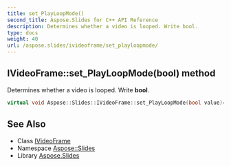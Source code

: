 ```yaml
---
title: set_PlayLoopMode()
second_title: Aspose.Slides for C++ API Reference
description: Determines whether a video is looped. Write bool.
type: docs
weight: 40
url: /aspose.slides/ivideoframe/set_playloopmode/
---
```

## IVideoFrame::set_PlayLoopMode(bool) method


Determines whether a video is looped. Write **bool**.

```cpp
virtual void Aspose::Slides::IVideoFrame::set_PlayLoopMode(bool value)=0
```

## See Also

* Class [IVideoFrame](../)
* Namespace [Aspose::Slides](../../)
* Library [Aspose.Slides](../../../)